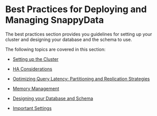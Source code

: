 # Best Practices for Deploying and Managing SnappyData

The best practices section provides you guidelines for setting up your cluster and designing your database and the schema to use.

The following topics are covered in this section:

* [Setting up the Cluster](best_practices/setup_cluster.md)

* [HA Considerations](best_practices/ha_considerations.md)

* [ Optimizing Query Latency: Partitioning and Replication Strategies](best_practices/design_schema.md)

* [Memory Management](best_practices/memory_management.md)

* [Designing your Database and Schema](best_practices/design_schema.md)

* [Important Settings](best_practices/important_settings.md)
